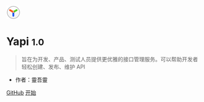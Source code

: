 ![logo](./logo.png)
# Yapi <small>1.0</small>

> 旨在为开发、产品、测试人员提供更优雅的接口管理服务。可以帮助开发者轻松创建、发布、维护 API

<!-- - YApi 成熟的团队管理扁平化项目权限配置满足各类企业的需求
- 基于 websocket 的多人协作接口编辑功能和类 postman 测试工具，让多人协作成倍提升开发效率
- 易用的 Mock Server，再也不用担心 mock 数据的生成了
- 完善的接口自动化测试,保证数据的正确性
- 支持导入 swagger, postman, har 数据格式，方便迁移旧项目
- 强大的插件机制，满足各类业务需求 -->
  
* 作者：靈吾靈
  
[GitHub](https://github.com/caoguanjie/yapi-docs.git)
[开始](/docs/quick-start)


